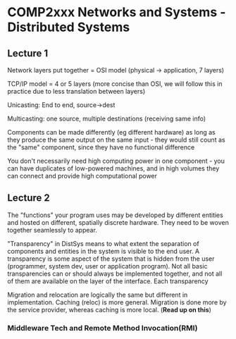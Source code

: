 # COMP2xxx Networks and Systems - Distributed Systems

## Lecture 1

Network layers put together = OSI model (physical -> application, 7 layers)

TCP/IP model = 4 or 5 layers (more concise than OSI, we will follow this in practice due to less translation between layers)

Unicasting: End to end, source->dest

Multicasting: one source, multiple destinations (receiving same info)

Components can be made differently (eg different hardware) as long as they produce the same output on the same input - they would still count as the "same" component, since they have no functional difference

You don't necessarily need high computing power in one component - you can have duplicates of low-powered machines, and in high volumes they can connect and provide high computational power

## Lecture 2

The "functions" your program uses may be developed by different entities and hosted on different, spatially discrete hardware. They need to be woven together seamlessly to appear.

"Transparency" in DistSys means to what extent the separation of components and entities in the system is visible to the end user. A transparency is some aspect of the system that is hidden from the user (programmer, system dev, user or application program). Not all basic transparencies can or should always be implemented together, and not all of them are available on the layer of the interface. Each transparency 

Migration and relocation are logically the same but different in implementation. Caching (reloc) is more general. Migration is done more by the service provider, whereas caching is more local. (**Read up on this**)

### Middleware Tech and Remote Method Invocation(RMI)


